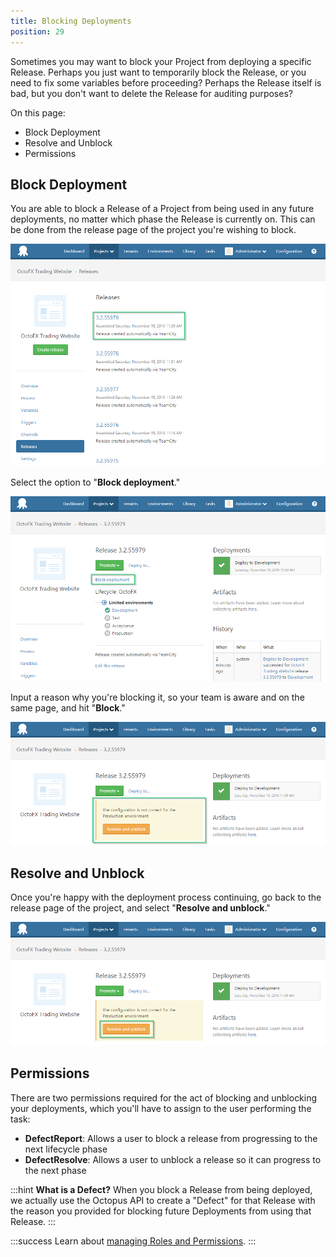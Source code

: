 ```yaml
---
title: Blocking Deployments
position: 29
---
```



Sometimes you may want to block your Project from deploying a specific Release. Perhaps you just want to temporarily block the Release, or you need to fix some variables before proceeding? Perhaps the Release itself is bad, but you don't want to delete the Release for auditing purposes?


On this page:


- Block Deployment
- Resolve and Unblock
- Permissions

## Block Deployment


You are able to block a Release of a Project from being used in any future deployments, no matter which phase the Release is currently on. This can be done from the release page of the project you're wishing to block.


![](/docs/images/3049133/5865856.png)


Select the option to "**Block deployment**."


![](/docs/images/3049133/5865857.png)


Input a reason why you're blocking it, so your team is aware and on the same page, and hit "**Block**."


![](/docs/images/3049133/5865858.png)

## Resolve and Unblock


Once you're happy with the deployment process continuing, go back to the release page of the project, and select "**Resolve and unblock**."


![](/docs/images/3049133/5865859.png)

## Permissions


There are two permissions required for the act of blocking and unblocking your deployments, which you'll have to assign to the user performing the task:

- **DefectReport**: Allows a user to block a release from progressing to the next lifecycle phase
- **DefectResolve**: Allows a user to unblock a release so it can progress to the next phase


:::hint
**What is a Defect?**
When you block a Release from being deployed, we actually use the Octopus API to create a "Defect" for that Release with the reason you provided for blocking future Deployments from using that Release.
:::

:::success
Learn about [managing Roles and Permissions](/docs/administration/managing-users-and-teams/user-roles.md).
:::

